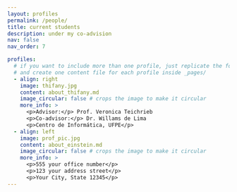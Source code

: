```yaml
---
layout: profiles
permalink: /people/
title: current students
description: under my co-advision
nav: false
nav_order: 7

profiles:
  # if you want to include more than one profile, just replicate the following block
  # and create one content file for each profile inside _pages/
  - align: right
    image: thifany.jpg
    content: about_thifany.md
    image_circular: false # crops the image to make it circular
    more_info: >
      <p>Advisor:</p> Prof. Veronica Teichrieb
      <p>Co-advisor:</p> Dr. Willams de Lima
      <p>Centro de Informática, UFPE</p>
  - align: left
    image: prof_pic.jpg
    content: about_einstein.md
    image_circular: false # crops the image to make it circular
    more_info: >
      <p>555 your office number</p>
      <p>123 your address street</p>
      <p>Your City, State 12345</p>
---
```

